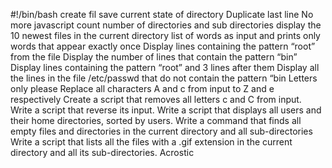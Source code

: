 #!/bin/bash
create fil
save current state of directory
Duplicate last line
No more javascript
count number of directories and sub directories
display the 10 newest files in the current directory
 list of words as input and prints only words that appear exactly once 
Display lines containing the pattern “root” from the file
Display the number of lines that contain the pattern “bin”
Display lines containing the pattern “root” and 3 lines after them
Display all the lines in the file /etc/passwd that do not contain the pattern “bin
Letters only please
Replace all characters A and c from input to Z and e respectively
Create a script that removes all letters c and C from input.
Write a script that reverse its input.
Write a script that displays all users and their home directories, sorted by users.
Write a command that finds all empty files and directories in the current directory and all sub-directories
Write a script that lists all the files with a .gif extension in the current directory and all its sub-directories.
 Acrostic                 
